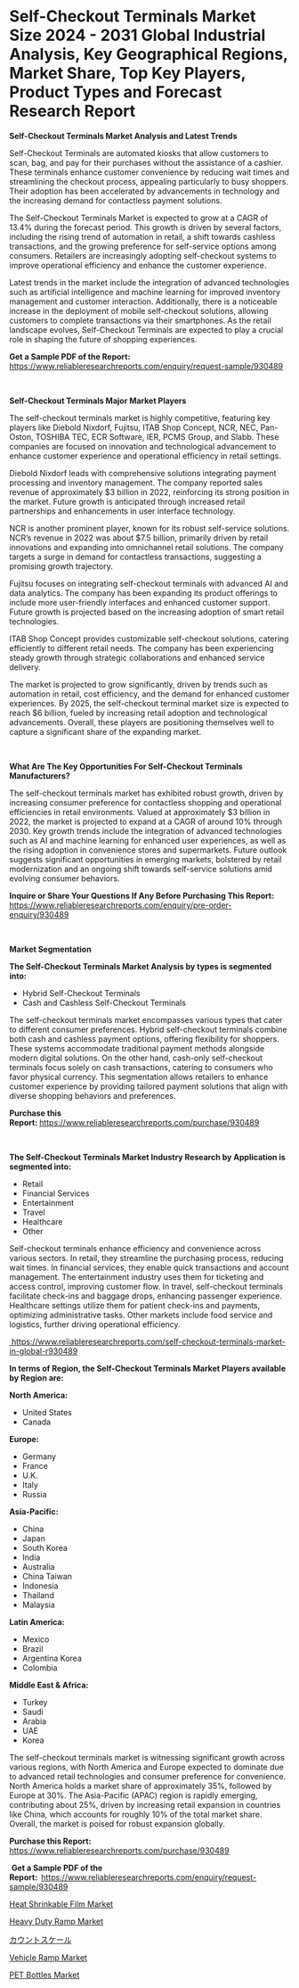 <p><h1>Self-Checkout Terminals Market Size 2024 - 2031 Global Industrial Analysis, Key Geographical Regions, Market Share, Top Key Players, Product Types and Forecast Research Report</h1></p><p><strong>Self-Checkout Terminals Market Analysis and Latest Trends</strong></p>
<p><p>Self-Checkout Terminals are automated kiosks that allow customers to scan, bag, and pay for their purchases without the assistance of a cashier. These terminals enhance customer convenience by reducing wait times and streamlining the checkout process, appealing particularly to busy shoppers. Their adoption has been accelerated by advancements in technology and the increasing demand for contactless payment solutions.</p><p>The Self-Checkout Terminals Market is expected to grow at a CAGR of 13.4% during the forecast period. This growth is driven by several factors, including the rising trend of automation in retail, a shift towards cashless transactions, and the growing preference for self-service options among consumers. Retailers are increasingly adopting self-checkout systems to improve operational efficiency and enhance the customer experience.</p><p>Latest trends in the market include the integration of advanced technologies such as artificial intelligence and machine learning for improved inventory management and customer interaction. Additionally, there is a noticeable increase in the deployment of mobile self-checkout solutions, allowing customers to complete transactions via their smartphones. As the retail landscape evolves, Self-Checkout Terminals are expected to play a crucial role in shaping the future of shopping experiences.</p></p>
<p><strong>Get a Sample PDF of the Report:&nbsp;</strong> <a href="https://www.reliableresearchreports.com/enquiry/request-sample/930489">https://www.reliableresearchreports.com/enquiry/request-sample/930489</a></p>
<p>&nbsp;</p>
<p><strong>Self-Checkout Terminals Major Market Players</strong></p>
<p><p>The self-checkout terminals market is highly competitive, featuring key players like Diebold Nixdorf, Fujitsu, ITAB Shop Concept, NCR, NEC, Pan-Oston, TOSHIBA TEC, ECR Software, IER, PCMS Group, and Slabb. These companies are focused on innovation and technological advancement to enhance customer experience and operational efficiency in retail settings.</p><p>Diebold Nixdorf leads with comprehensive solutions integrating payment processing and inventory management. The company reported sales revenue of approximately $3 billion in 2022, reinforcing its strong position in the market. Future growth is anticipated through increased retail partnerships and enhancements in user interface technology.</p><p>NCR is another prominent player, known for its robust self-service solutions. NCR’s revenue in 2022 was about $7.5 billion, primarily driven by retail innovations and expanding into omnichannel retail solutions. The company targets a surge in demand for contactless transactions, suggesting a promising growth trajectory.</p><p>Fujitsu focuses on integrating self-checkout terminals with advanced AI and data analytics. The company has been expanding its product offerings to include more user-friendly interfaces and enhanced customer support. Future growth is projected based on the increasing adoption of smart retail technologies.</p><p>ITAB Shop Concept provides customizable self-checkout solutions, catering efficiently to different retail needs. The company has been experiencing steady growth through strategic collaborations and enhanced service delivery.</p><p>The market is projected to grow significantly, driven by trends such as automation in retail, cost efficiency, and the demand for enhanced customer experiences. By 2025, the self-checkout terminal market size is expected to reach $6 billion, fueled by increasing retail adoption and technological advancements. Overall, these players are positioning themselves well to capture a significant share of the expanding market.</p></p>
<p>&nbsp;</p>
<p><strong>What Are The Key Opportunities For Self-Checkout Terminals Manufacturers?</strong></p>
<p><p>The self-checkout terminals market has exhibited robust growth, driven by increasing consumer preference for contactless shopping and operational efficiencies in retail environments. Valued at approximately $3 billion in 2022, the market is projected to expand at a CAGR of around 10% through 2030. Key growth trends include the integration of advanced technologies such as AI and machine learning for enhanced user experiences, as well as the rising adoption in convenience stores and supermarkets. Future outlook suggests significant opportunities in emerging markets, bolstered by retail modernization and an ongoing shift towards self-service solutions amid evolving consumer behaviors.</p></p>
<p><strong>Inquire or Share Your Questions If Any Before Purchasing This Report:</strong> <a href="https://www.reliableresearchreports.com/enquiry/pre-order-enquiry/930489">https://www.reliableresearchreports.com/enquiry/pre-order-enquiry/930489</a></p>
<p>&nbsp;</p>
<p><strong>Market Segmentation</strong></p>
<p><strong>The Self-Checkout Terminals Market Analysis by types is segmented into:</strong></p>
<p><ul><li>Hybrid Self-Checkout Terminals</li><li>Cash and Cashless Self-Checkout Terminals</li></ul></p>
<p><p>The self-checkout terminals market encompasses various types that cater to different consumer preferences. Hybrid self-checkout terminals combine both cash and cashless payment options, offering flexibility for shoppers. These systems accommodate traditional payment methods alongside modern digital solutions. On the other hand, cash-only self-checkout terminals focus solely on cash transactions, catering to consumers who favor physical currency. This segmentation allows retailers to enhance customer experience by providing tailored payment solutions that align with diverse shopping behaviors and preferences.</p></p>
<p><strong>Purchase this Report:&nbsp;</strong><a href="https://www.reliableresearchreports.com/purchase/930489">https://www.reliableresearchreports.com/purchase/930489</a></p>
<p>&nbsp;</p>
<p><strong>The Self-Checkout Terminals Market Industry Research by Application is segmented into:</strong></p>
<p><ul><li>Retail</li><li>Financial Services</li><li>Entertainment</li><li>Travel</li><li>Healthcare</li><li>Other</li></ul></p>
<p><p>Self-checkout terminals enhance efficiency and convenience across various sectors. In retail, they streamline the purchasing process, reducing wait times. In financial services, they enable quick transactions and account management. The entertainment industry uses them for ticketing and access control, improving customer flow. In travel, self-checkout terminals facilitate check-ins and baggage drops, enhancing passenger experience. Healthcare settings utilize them for patient check-ins and payments, optimizing administrative tasks. Other markets include food service and logistics, further driving operational efficiency.</p></p>
<p><a href="https://www.reliableresearchreports.com/self-checkout-terminals-market-in-global-r930489">&nbsp;https://www.reliableresearchreports.com/self-checkout-terminals-market-in-global-r930489</a></p>
<p><strong>In terms of Region, the Self-Checkout Terminals Market Players available by Region are:</strong></p>
<p>
    <p> <strong> North America: </strong>
        <ul>
            <li>United States</li>
            <li>Canada</li>
        </ul>
        </p> 
    <p> <strong> Europe: </strong>
        <ul>
            <li>Germany</li>
            <li>France</li>
            <li>U.K.</li>
            <li>Italy</li>
            <li>Russia</li>
        </ul>
        </p> 
    <p> <strong> Asia-Pacific: </strong>
        <ul>
            <li>China</li>
            <li>Japan</li>
            <li>South Korea</li>
            <li>India</li>
            <li>Australia</li>
            <li>China Taiwan</li>
            <li>Indonesia</li>
            <li>Thailand</li>
            <li>Malaysia</li>
        </ul>
        </p> 
    <p> <strong> Latin America: </strong>
        <ul>
            <li>Mexico</li>
            <li>Brazil</li>
            <li>Argentina Korea</li>
            <li>Colombia</li>
        </ul>
        </p> 
    <p> <strong> Middle East & Africa: </strong>
        <ul>
            <li>Turkey</li>
            <li>Saudi</li>
            <li>Arabia</li>
            <li>UAE</li>
            <li>Korea</li>
        </ul>
    </p>
    </p>
<p><p>The self-checkout terminals market is witnessing significant growth across various regions, with North America and Europe expected to dominate due to advanced retail technologies and consumer preference for convenience. North America holds a market share of approximately 35%, followed by Europe at 30%. The Asia-Pacific (APAC) region is rapidly emerging, contributing about 25%, driven by increasing retail expansion in countries like China, which accounts for roughly 10% of the total market share. Overall, the market is poised for robust expansion globally.</p></p>
<p><strong>Purchase this Report: </strong><a href="https://www.reliableresearchreports.com/purchase/930489">https://www.reliableresearchreports.com/purchase/930489</a></p>
<p>&nbsp;<strong>Get a Sample PDF of the Report:&nbsp;&nbsp;</strong><a href="https://www.reliableresearchreports.com/enquiry/request-sample/930489">https://www.reliableresearchreports.com/enquiry/request-sample/930489</a></p>
<p><strong></strong></p>
<p><p><a href="https://issuu.com/reportprime-2/docs/heat-shrinkable-film-market-size-20_e354e3d6552bfe">Heat Shrinkable Film Market</a></p><p><a href="https://medium.com/@scottroberts2661/this-report-on-heavy-duty-ramp-market-is-a-comprehensive-analysis-of-market-shares-strategies-b4cc2f6d8fa1">Heavy Duty Ramp Market</a></p><p><a href="https://medium.com/@raap8632/counting-scale-market-%E3%81%AE%E3%82%B0%E3%83%AD%E3%83%BC%E3%83%90%E3%83%AB%E5%B8%82%E5%A0%B4%E6%A6%82%E8%A6%81%E3%81%AF-%E4%B8%96%E7%95%8C%E3%81%8A%E3%82%88%E3%81%B3%E4%B8%BB%E8%A6%81%E5%B8%82%E5%A0%B4%E3%81%AB%E3%81%8A%E3%81%91%E3%82%8B%E6%A5%AD%E7%95%8C%E3%81%AB%E5%BD%B1%E9%9F%BF%E3%82%92%E4%B8%8E%E3%81%88%E3%82%8B%E4%B8%BB%E8%A6%81%E3%81%AA%E3%83%88%E3%83%AC%E3%83%B3%E3%83%89%E3%81%AB%E3%81%A4%E3%81%84%E3%81%A6-%E7%8B%AC%E8%87%AA%E3%81%AE%E8%A6%96%E7%82%B9%E3%82%92%E6%8F%90%E4%BE%9B%E3%81%97%E3%81%BE%E3%81%99-8fc4c28008f3">カウントスケール</a></p><p><a href="https://medium.com/@scottroberts2661/the-vehicle-ramp-industry-analysis-report-offers-a-comprehensive-and-current-examination-of-the-83f584aebf8b">Vehicle Ramp Market</a></p><p><a href="https://issuu.com/reportprime-2/docs/pet-bottles-market-size-2030.pptx_aa9c0fb09a7ede">PET Bottles Market</a></p></p>